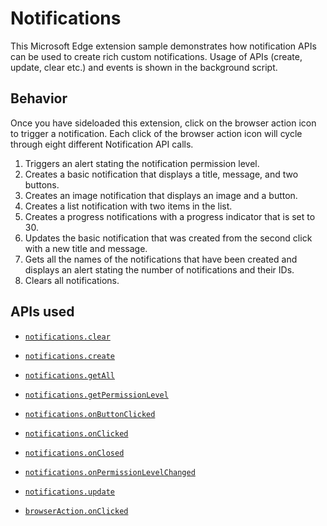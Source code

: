 # Notifications

This Microsoft Edge extension sample demonstrates how notification APIs can be used to create rich custom notifications. Usage of APIs (create, update, clear etc.) and events is shown in the background script. 

## Behavior

Once you have sideloaded this extension, click on the browser action icon to trigger a notification.
Each click of the browser action icon will cycle through eight different Notification API calls.

1. Triggers an alert stating the notification permission level.
2. Creates a basic notification that displays a title, message, and two buttons.
3. Creates an image notification that displays an image and a button.
4. Creates a list notification with two items in the list.
5. Creates a progress notifications with a progress indicator that is set to 30.
6. Updates the basic notification that was created from the second click with a new title and message.
7. Gets all the names of the notifications that have been created and displays an alert stating the number of notifications and their IDs.
8. Clears all notifications.


## APIs used
- [`notifications.clear`](https://developer.mozilla.org/en-US/docs/Mozilla/Add-ons/WebExtensions/API/notifications/clear)
- [`notifications.create`](https://developer.mozilla.org/en-US/docs/Mozilla/Add-ons/WebExtensions/API/notifications/create)
- [`notifications.getAll`](https://developer.mozilla.org/en-US/docs/Mozilla/Add-ons/WebExtensions/API/notifications/getAll)
- [`notifications.getPermissionLevel`]()
- [`notifications.onButtonClicked`](https://developer.mozilla.org/en-US/docs/Mozilla/Add-ons/WebExtensions/API/notifications/onButtonClicked)
- [`notifications.onClicked`](https://developer.mozilla.org/en-US/docs/Mozilla/Add-ons/WebExtensions/API/notifications/onClicked)
- [`notifications.onClosed`](https://developer.mozilla.org/en-US/docs/Mozilla/Add-ons/WebExtensions/API/notifications/onClosed)
- [`notifications.onPermissionLevelChanged`]()
- [`notifications.update`](https://developer.mozilla.org/en-US/docs/Mozilla/Add-ons/WebExtensions/API/notifications/update)

- [`browserAction.onClicked`](https://developer.mozilla.org/en-US/Add-ons/WebExtensions/API/browserAction/onClicked)
